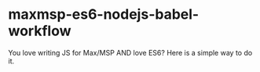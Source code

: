 # maxmsp-es6-nodejs-babel-workflow
You love writing JS for Max/MSP AND love ES6? Here is a simple way to do it.
